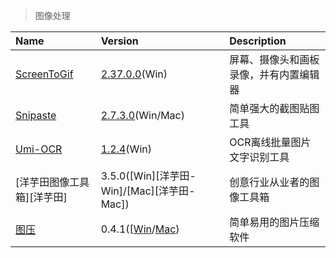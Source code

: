 > 图像处理

| Name                       | Version                                    | Description                            |
| :------------------------- | :----------------------------------------- | :------------------------------------- |
| [ScreenToGif][STG]         | [2.37.0.0][STG-Down](Win)                  | 屏幕、摄像头和画板录像，并有内置编辑器 |
| [Snipaste][SP]             | [2.7.3.0][SP-Down](Win/Mac)                | 简单强大的截图贴图工具                 |
| [Umi-OCR][UO]              | [1.2.4][UO-Down](Win)                      | OCR离线批量图片文字识别工具            |
| [洋芋田图像工具箱][洋芋田] | 3.5.0([Win][洋芋田-Win]/[Mac][洋芋田-Mac]) | 创意行业从业者的图像工具箱             |
| [图压][TY]                 | 0.4.1([[Win][TY-Win]/[Mac][TY-Mac])        | 简单易用的图片压缩软件                 |

[STG]: https://www.screentogif.com/ '跳转主页'
[STG-Down]: https://github.com/NickeManarin/ScreenToGif/releases '跳转下载页'
[SP]: https://zh.snipaste.com/ '跳转主页'
[SP-Down]: https://zh.snipaste.com/download.html '跳转下载页'
[UO]: https://github.com/hiroi-sora/Umi-OCR '跳转主页'
[UO-Down]: https://github.com/hiroi-sora/Umi-OCR/releases '跳转下载页'
[YYT]: https://www.potatofield.cn/imagetoolkit '跳转主页'
[YYT-Win]: https://files.potatofield.cn/ImageToolkit/Packages/potatofield-image-toolkit-3.5.0.exe '点击下载'
[YYT-Mac]: https://files.potatofield.cn/ImageToolkit/Packages/potatofield-image-toolkit-3.5.0.dmg '点击下载'
[TY]: https://tuya.xinxiao.tech/ '跳转主页'
[TY-Win]: https://haokuai.cdn.tinyservices.net/tuya/%E5%9B%BE%E5%8E%8B%20Setup%200.4.1.exe '点击下载'
[TY-Mac]: https://haokuai.cdn.tinyservices.net/tuya/%E5%9B%BE%E5%8E%8B-0.4.1.dmg '点击下载'
